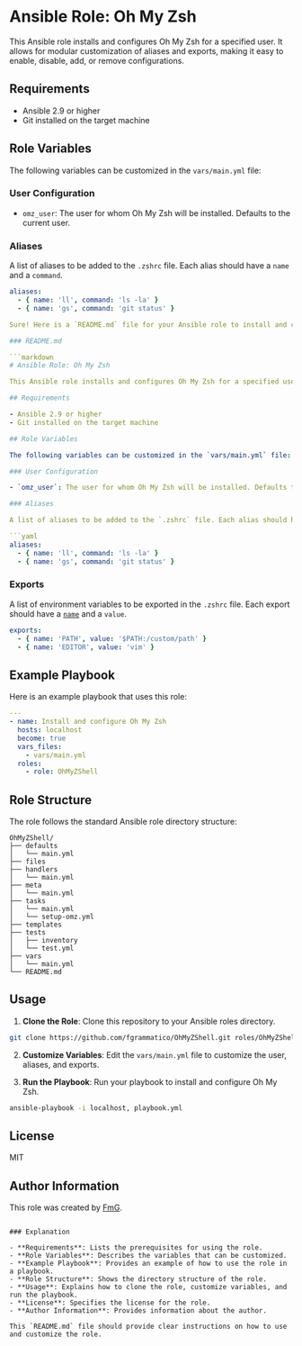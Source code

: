 # Ansible Role: Oh My Zsh

This Ansible role installs and configures Oh My Zsh for a specified user. It allows for modular customization of aliases and exports, making it easy to enable, disable, add, or remove configurations.

## Requirements

- Ansible 2.9 or higher
- Git installed on the target machine

## Role Variables

The following variables can be customized in the `vars/main.yml` file:

### User Configuration

- `omz_user`: The user for whom Oh My Zsh will be installed. Defaults to the current user.

### Aliases

A list of aliases to be added to the `.zshrc` file. Each alias should have a `name` and a `command`.

```yaml
aliases:
  - { name: 'll', command: 'ls -la' }
  - { name: 'gs', command: 'git status' }

Sure! Here is a `README.md` file for your Ansible role to install and configure Oh My Zsh.

### README.md

```markdown
# Ansible Role: Oh My Zsh

This Ansible role installs and configures Oh My Zsh for a specified user. It allows for modular customization of aliases and exports, making it easy to enable, disable, add, or remove configurations.

## Requirements

- Ansible 2.9 or higher
- Git installed on the target machine

## Role Variables

The following variables can be customized in the `vars/main.yml` file:

### User Configuration

- `omz_user`: The user for whom Oh My Zsh will be installed. Defaults to the current user.

### Aliases

A list of aliases to be added to the `.zshrc` file. Each alias should have a `name` and a `command`.

```yaml
aliases:
  - { name: 'll', command: 'ls -la' }
  - { name: 'gs', command: 'git status' }
```

### Exports

A list of environment variables to be exported in the `.zshrc` file. Each export should have a [`name`](command:_github.copilot.openSymbolFromReferences?%5B%22%22%2C%5B%7B%22uri%22%3A%7B%22scheme%22%3A%22file%22%2C%22authority%22%3A%22%22%2C%22path%22%3A%22%2Fetc%2Fansible%2Froles%2FOhMyZShell%2Ftasks%2Fsetup-omz.yml%22%2C%22query%22%3A%22%22%2C%22fragment%22%3A%22%22%7D%2C%22pos%22%3A%7B%22line%22%3A29%2C%22character%22%3A2%7D%7D%5D%2C%22ecf9d001-f168-448a-bd33-f314dac36546%22%5D "Go to definition") and a `value`.

```yaml
exports:
  - { name: 'PATH', value: '$PATH:/custom/path' }
  - { name: 'EDITOR', value: 'vim' }
```

## Example Playbook

Here is an example playbook that uses this role:

```yaml
---
- name: Install and configure Oh My Zsh
  hosts: localhost
  become: true
  vars_files:
    - vars/main.yml
  roles:
    - role: OhMyZShell
```

## Role Structure

The role follows the standard Ansible role directory structure:

```
OhMyZShell/
├── defaults
│   └── main.yml
├── files
├── handlers
│   └── main.yml
├── meta
│   └── main.yml
├── tasks
│   └── main.yml
│   └── setup-omz.yml
├── templates
├── tests
│   ├── inventory
│   └── test.yml
├── vars
│   └── main.yml
└── README.md
```

## Usage

1. **Clone the Role**: Clone this repository to your Ansible roles directory.

```sh
git clone https://github.com/fgrammatico/OhMyZShell.git roles/OhMyZShell
```

2. **Customize Variables**: Edit the `vars/main.yml` file to customize the user, aliases, and exports.

3. **Run the Playbook**: Run your playbook to install and configure Oh My Zsh.

```sh
ansible-playbook -i localhost, playbook.yml
```

## License

MIT

## Author Information

This role was created by [FmG](https://github.com/fgrammatico).
```

### Explanation

- **Requirements**: Lists the prerequisites for using the role.
- **Role Variables**: Describes the variables that can be customized.
- **Example Playbook**: Provides an example of how to use the role in a playbook.
- **Role Structure**: Shows the directory structure of the role.
- **Usage**: Explains how to clone the role, customize variables, and run the playbook.
- **License**: Specifies the license for the role.
- **Author Information**: Provides information about the author.

This `README.md` file should provide clear instructions on how to use and customize the role.